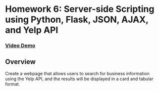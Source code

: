# Homework 6: Server-side Scripting using Python, Flask, JSON, AJAX, and Yelp API
### [Video Demo](https://youtu.be/qO-M1oU7yXQ)
## Overview
Create a webpage that allows users to search for business information using the Yelp API, and the results will be displayed in a card and tabular format.
